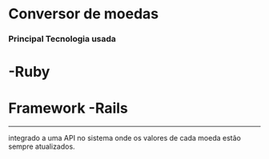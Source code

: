 # Conversor de moedas

### Principal Tecnologia usada
# -Ruby
# Framework -Rails

--------------------------------------------------------------------------------------

integrado a uma API no sistema onde os valores de cada moeda estão sempre atualizados.
